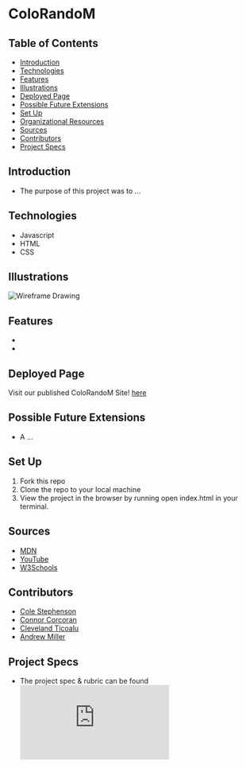 # ColoRandoM

## Table of Contents
  - [Introduction](#introduction)
  - [Technologies](#technologies)
  - [Features](#features)
  - [Illustrations](#illustrations)
  - [Deployed Page](#deployed-page)
  - [Possible Future Extensions](#possible-future-extensions)
  - [Set Up](#set-up)
  - [Organizational Resources](#organizational-resources)
  - [Sources](#sources)
  - [Contributors](#contributors)
  - [Project Specs](#project-specs)
## Introduction
  - The purpose of this project was to ...

## Technologies
  - Javascript
  - HTML
  - CSS

## Illustrations
  ![Wireframe Drawing](https://excalidraw.com/#json=RSRqT2BQFCt19kt1N3Cpt,8wv-cqBm6Ya4TpNEFt6mVA)

## Features
- 
- 
## Deployed Page
Visit our published ColoRandoM Site! [here](https:)

## Possible Future Extensions
  - A ...

## Set Up
1. Fork this repo
2. Clone the repo to your local machine
3. View the project in the browser by running open index.html in your terminal.
## Sources
  - [MDN](http://developer.mozilla.org/en-US/)
  - [YouTube](https://www.youtube.com/)
  - [W3Schools](https://www.w3schools.com/)

## Contributors
 - [Cole Stephenson](https://github.com/colestephenson1)
 - [Connor Corcoran](https://github.com/Connorcorc)
 - [Cleveland Ticoalu](https://github.com/cleveland231)
 - [Andrew Miller](https://github.com/andrewmiller45)

## Project Specs
  - The project spec & rubric can be found ![here](https://frontend.turing.edu/projects/module-1/colorandom-v2.html)
